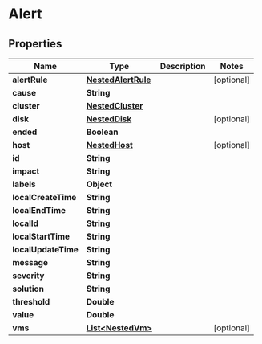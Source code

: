 

# Alert


## Properties

Name | Type | Description | Notes
------------ | ------------- | ------------- | -------------
**alertRule** | [**NestedAlertRule**](NestedAlertRule.md) |  |  [optional]
**cause** | **String** |  | 
**cluster** | [**NestedCluster**](NestedCluster.md) |  | 
**disk** | [**NestedDisk**](NestedDisk.md) |  |  [optional]
**ended** | **Boolean** |  | 
**host** | [**NestedHost**](NestedHost.md) |  |  [optional]
**id** | **String** |  | 
**impact** | **String** |  | 
**labels** | **Object** |  | 
**localCreateTime** | **String** |  | 
**localEndTime** | **String** |  | 
**localId** | **String** |  | 
**localStartTime** | **String** |  | 
**localUpdateTime** | **String** |  | 
**message** | **String** |  | 
**severity** | **String** |  | 
**solution** | **String** |  | 
**threshold** | **Double** |  | 
**value** | **Double** |  | 
**vms** | [**List&lt;NestedVm&gt;**](NestedVm.md) |  |  [optional]



